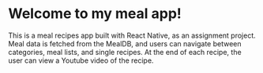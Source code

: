 # Welcome to my meal app!

This is a meal recipes app built with React Native, as an assignment project. Meal data is fetched from the MealDB, and users can navigate between categories, meal lists, and single recipes. At the end of each recipe, the user can view a Youtube video of the recipe.
